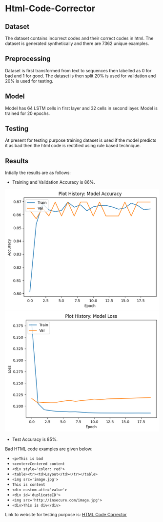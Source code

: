 # Html-Code-Corrector

## Dataset

The dataset contains incorrect codes and their correct codes in html. The dataset is generated synthetically and there are 7362 unique examples.

## Preprocessing

Dataset is first transformed from text to sequences then labelled as 0 for bad and 1 for good. The dataset is then split 20% is used for validation and 20% is used for testing.

## Model

Model has 64 LSTM cells in first layer and 32 cells in second layer. Model is trained for 20 epochs. 

## Testing

At present for testing purpose training dataset is used if the model predicts it as bad then the html code is 
rectified using rule based technique.

## Results
Intially the results are as follows:

- Training and Validation Accuracy is 86%.

![Model Training Accuracy](training_acc.png)
![Model Training Loss](training_loss.png)

- Test Accuracy is 85%.

Bad HTML code examples are given below:

- ```<p>This is bad```
- ```<center>Centered content```
- ```<div style='color: red'>```
- ```<table><tr><td>Layout</td></tr></table>```
- ```<img src='image.jpg'>```
- ```This is content```
- ```<div custom-attr='value'>```
- ```<div id='duplicateID'>```
- ```<img src='http://insecure.com/image.jpg'>```
- ```<div>This is div</div>```

Link to website for testing purpose is:
[HTML Code Corrector](https://html-code-corrector-app.streamlit.app/)